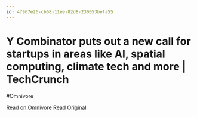 ```yaml
---
id: 47967e26-cb58-11ee-82d8-230053befa55
---
```


# Y Combinator puts out a new call for startups in areas like AI, spatial computing, climate tech and more | TechCrunch
#Omnivore

[Read on Omnivore](https://omnivore.app/me/y-combinator-puts-out-a-new-call-for-startups-in-areas-like-ai-s-18da881207b)
[Read Original](https://techcrunch.com/2024/02/14/y-combinator-puts-out-a-new-call-for-startups-in-areas-like-ai-spatial-computing-climate-tech-and-more/)

